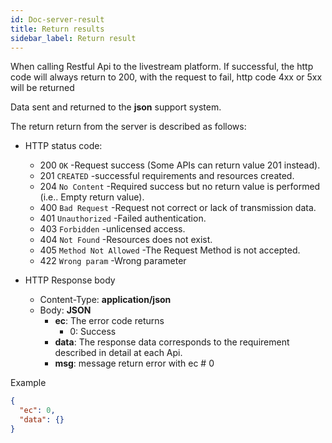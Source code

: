 ```yaml
---
id: Doc-server-result
title: Return results
sidebar_label: Return result
---
```


When calling Restful Api to the livestream platform. If successful, the http code will always return to 200, with the request to fail, http code 4xx or 5xx will be returned

Data sent and returned to the **json** support system.

The return return from the server is described as follows:

* HTTP status code:
  * 200 `OK` -Request success (Some APIs can return value 201 instead).
  * 201 `CREATED` -successful requirements and resources created.
  * 204 `No Content` -Required success but no return value is performed (i.e.. Empty return value).
  * 400 `Bad Request` -Request not correct or lack of transmission data.
  * 401 `Unauthorized` -Failed authentication.
  * 403 `Forbidden` -unlicensed access.
  * 404 `Not Found` -Resources does not exist.
  * 405 `Method Not Allowed` -The Request Method is not accepted.
  * 422 `Wrong param` -Wrong parameter

* HTTP Response body
  * Content-Type: **application/json**
  * Body: **JSON**
    * **ec**: The error code returns
        * 0: Success
    * **data**: The response data corresponds to the requirement described in detail at each Api.
    * **msg**: message return error with ec # 0

Example
```json
{
  "ec": 0,
  "data": {}
}
```